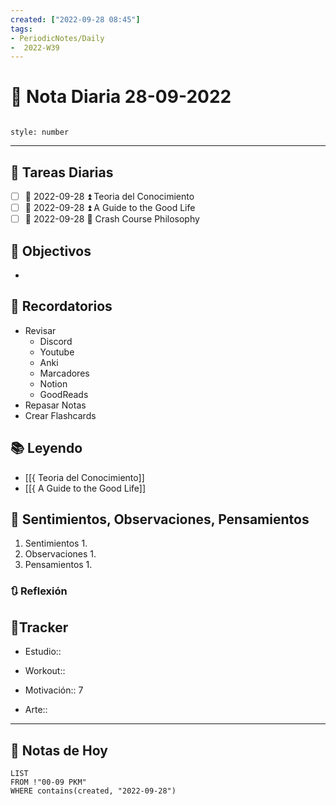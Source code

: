 ```yaml
---
created: ["2022-09-28 08:45"]
tags:
- PeriodicNotes/Daily
-  2022-W39
---
```


# 📅 Nota Diaria  28-09-2022
```toc

style: number

```

---
## 🔷 Tareas Diarias
- [ ] 📅 2022-09-28 ⏫ Teoria del Conocimiento
- [ ] 📅 2022-09-28 ⏫ A Guide to the Good Life
- [ ] 📅 2022-09-28 🔽 Crash Course Philosophy

## 🎯 Objectivos
- 
## 📕 Recordatorios
- Revisar
	- Discord
	- Youtube
	- Anki
	- Marcadores
	- Notion
	- GoodReads
- Repasar Notas
- Crear Flashcards

## 📚 Leyendo
- [[{ Teoria del Conocimiento]]
- [[{ A Guide to the Good Life]]
## 💬 Sentimientos, Observaciones, Pensamientos 
1. Sentimientos
	1. 
2. Observaciones
	1. 
3. Pensamientos
	1. 
### 🔃 Reflexión

## 🔷Tracker

- Estudio::

- Workout::

- Motivación:: 7

- Arte::
---

## 📅 Notas de Hoy
```dataview
LIST 
FROM !"00-09 PKM" 
WHERE contains(created, "2022-09-28")
```